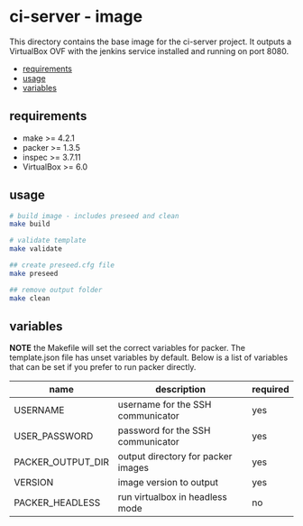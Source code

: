 # ci-server - image

This directory contains the base image for the ci-server project. It outputs a VirtualBox OVF with the jenkins service installed and running on port 8080. 

- [requirements](#requirements)
- [usage](#usage)
- [variables](#variables)

## requirements

- make >= 4.2.1
- packer >= 1.3.5
- inspec >= 3.7.11
- VirtualBox >= 6.0

## usage

```bash
# build image - includes preseed and clean
make build

# validate template
make validate

## create preseed.cfg file
make preseed

## remove output folder
make clean
```


## variables

**NOTE** the Makefile will set the correct variables for packer. The template.json file has unset variables by default. Below is a list of variables that can be set if you prefer to run packer directly.

| name              | description                        | required |
| ----------------- | ---------------------------------- | -------- |
| USERNAME          | username for the SSH communicator  | yes      |
| USER_PASSWORD     | password for the SSH communicator  | yes      |
| PACKER_OUTPUT_DIR | output directory for packer images | yes      |
| VERSION           | image version to output            | yes      |
| PACKER_HEADLESS   | run virtualbox in headless mode    | no       |
